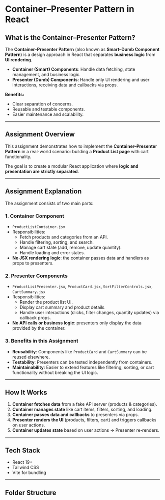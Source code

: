 # Container–Presenter Pattern in React

## What is the Container–Presenter Pattern?

The **Container–Presenter Pattern** (also known as **Smart–Dumb Component Pattern**) is a design approach in React that separates **business logic** from **UI rendering**.  

- **Container (Smart) Components**: Handle data fetching, state management, and business logic.  
- **Presenter (Dumb) Components**: Handle only UI rendering and user interactions, receiving data and callbacks via props.  

**Benefits:**
- Clear separation of concerns.
- Reusable and testable components.
- Easier maintenance and scalability.

---

## Assignment Overview

This assignment demonstrates how to implement the **Container–Presenter Pattern** in a real-world scenario: building a **Product List page** with cart functionality.  

The goal is to create a modular React application where **logic and presentation are strictly separated**.

---

## Assignment Explanation

The assignment consists of two main parts:

### 1. Container Component
- `ProductListContainer.jsx`
- Responsibilities:
  - Fetch products and categories from an API.
  - Handle filtering, sorting, and search.
  - Manage cart state (add, remove, update quantity).
  - Handle loading and error states.
- **No JSX rendering logic**: the container passes data and handlers as props to presenters.

### 2. Presenter Components
- `ProductListPresenter.jsx`, `ProductCard.jsx`, `SortFilterControls.jsx`, `CartSummary.jsx`
- Responsibilities:
  - Render the product list UI.
  - Display cart summary and product details.
  - Handle user interactions (clicks, filter changes, quantity updates) via callback props.
- **No API calls or business logic**: presenters only display the data provided by the container.

### 3. Benefits in this Assignment
- **Reusability**: Components like `ProductCard` and `CartSummary` can be reused elsewhere.
- **Testability**: Presenters can be tested independently from containers.
- **Maintainability**: Easier to extend features like filtering, sorting, or cart functionality without breaking the UI logic.

---

## How It Works

1. **Container fetches data** from a fake API server (products & categories).  
2. **Container manages state** like cart items, filters, sorting, and loading.  
3. **Container passes data and callbacks** to presenters via props.  
4. **Presenter renders the UI** (products, filters, cart) and triggers callbacks on user actions.  
5. **Container updates state** based on user actions → Presenter re-renders.

---

## Tech Stack
- React 19+
- Tailwind CSS
- Vite for bundling

---

## Folder Structure

